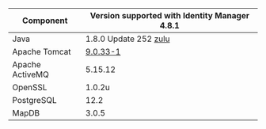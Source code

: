 | **Component**   | **Version supported with Identity Manager 4.8.1** |
|-----------------|---------------------------------------------------|
| Java            | 1.8.0 Update 252  [zulu](https://cdn.azul.com/zulu/bin/zulu8.68.0.21-ca-jdk8.0.362-linux_x64.tar.gz)                          |
| Apache Tomcat   | [9.0.33-1](https://archive.apache.org/dist/tomcat/tomcat-9/v9.0.33/bin/apache-tomcat-9.0.33.tar.gz)                                        |
| Apache ActiveMQ | 5.15.12                                           |
| OpenSSL         | 1.0.2u                                            |
| PostgreSQL      | 12.2                                              |
| MapDB           | 3.0.5                                             |
